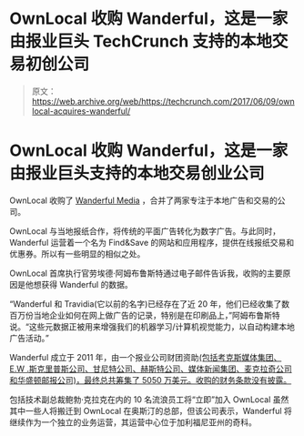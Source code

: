 # OwnLocal 收购 Wanderful，这是一家由报业巨头 TechCrunch 支持的本地交易初创公司

> 原文：<https://web.archive.org/web/https://techcrunch.com/2017/06/09/ownlocal-acquires-wanderful/>

# OwnLocal 收购 Wanderful，这是一家由报业巨头支持的本地交易创业公司

OwnLocal 收购了 [Wanderful Media](https://web.archive.org/web/20221024050633/http://wanderful.com/) ，合并了两家专注于本地广告和交易的公司。

OwnLocal 与当地报纸合作，将传统的平面广告转化为数字广告。与此同时，Wanderful 运营着一个名为 Find&Save 的网站和应用程序，提供在线报纸交易和优惠券。所以有一些明显的相似之处。

OwnLocal 首席执行官劳埃德·阿姆布鲁斯特通过电子邮件告诉我，收购的主要原因是他想获得 Wanderful 的数据。

“Wanderful 和 Travidia(它以前的名字)已经存在了近 20 年，他们已经收集了数百万份当地企业如何在网上做广告的记录，特别是在印刷品上，”阿姆布鲁斯特说。“这些元数据正被用来增强我们的机器学习/计算机视觉能力，以自动构建本地广告活动。”

Wanderful 成立于 2011 年，由一个报业公司财团资助[(包括考克斯媒体集团、E.W .斯克里普斯公司、甘尼特公司、赫斯特公司、媒体新闻集团、麦克拉奇公司和华盛顿邮报公司)，最终总共筹集了 5050 万美元。收购的财务条款没有披露。](https://web.archive.org/web/20221024050633/https://beta.techcrunch.com/2012/09/25/wanderful-media-launch/)

包括技术副总裁鲍勃·克拉克在内的 10 名流浪员工将“立即”加入 OwnLocal 虽然其中一些人将搬迁到 OwnLocal 在奥斯汀的总部，但该公司表示，Wanderful 将继续作为一个独立的业务运营，其运营中心位于加利福尼亚州的奇科。